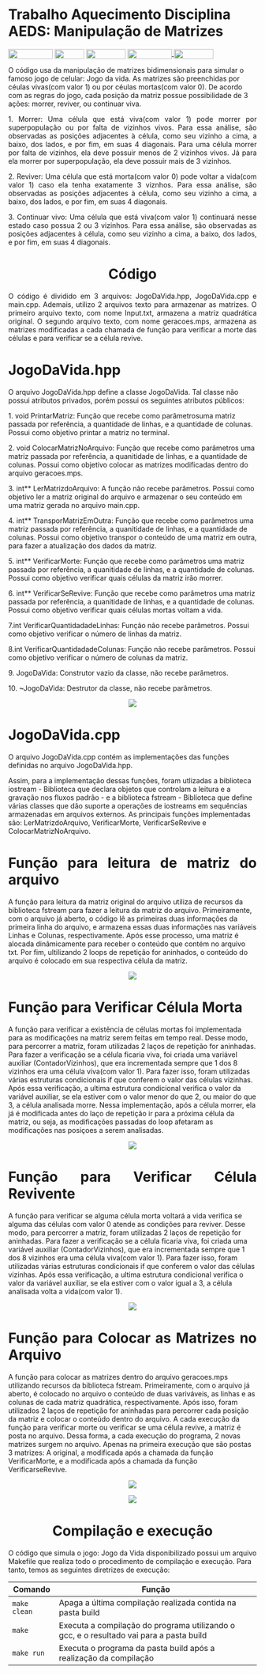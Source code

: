 # Trabalho Aquecimento Disciplina AEDS: Manipulação de Matrizes

<div style="display: inline-block;">
<img align="center" height="20px" width="90px" src="https://img.shields.io/badge/Maintained%3F-yes-green.svg"/> 
<img align="center" height="20px" width="60px" src="https://img.shields.io/badge/C%2B%2B-00599C?style=for-the-badge&logo=c%2B%2B&logoColor=white"/> 
<img align="center" height="20px" width="80px" src="https://img.shields.io/badge/Made%20for-VSCode-1f425f.svg"/> 
<a href="https://github.com/mpiress/midpy/issues">
<img align="center" height="20px" width="90px" src="https://img.shields.io/badge/contributions-welcome-brightgreen.svg?style=flat"/>
<img align="center" height="20px" width="80px" src="https://badgen.net/badge/license/MIT/green"/>
</a> 
</div>

<p> </p>
<p> </p>

<p align="justify">
  
</p>
O código usa da manipulação de matrizes bidimensionais para simular o famoso jogo de celular: Jogo da vida. As matrizes são preenchidas por céulas vivas(com valor 1) ou por céulas mortas(com valor 0). De acordo com as regras do jogo, cada posição da matriz possue possibilidade de 3 ações: morrer, reviver, ou continuar viva. 
<p></p>
<p align="justify">
  1. Morrer: Uma célula que está viva(com valor 1) pode morrer por superpopulação ou por falta de vizinhos vivos. Para essa análise, são observadas as posições adjacentes à      célula, como seu vizinho a cima, a baixo, dos lados, e por fim, em suas 4 diagonais. Para uma célula morrer por falta de vizinhos, ela deve possuir menos de 2 vizinhos          vivos. Já para ela morrer por superpopulação, ela deve possuir mais de 3 vizinhos. 
<p></p>
<p align="justify">
2. Reviver: Uma célula que está morta(com valor 0) pode voltar a vida(com valor 1) caso ela tenha exatamente 3 viznhos. Para essa análise, são observadas as posições adjacentes à célula, como seu vizinho a cima, a baixo, dos lados, e por fim, em suas 4 diagonais.
<p></p>
<p align="justify">
3. Continuar vivo: Uma célula que está viva(com valor 1) continuará nesse estado caso possua 2 ou 3 vizinhos. Para essa análise, são observadas as posições adjacentes à célula, como seu vizinho a cima, a baixo, dos lados, e por fim, em suas 4 diagonais.
<h1 align="center"> Código </h1>
</p>
<p align="justify">
 O código é dividido em 3 arquivos: JogoDaVida.hpp, JogoDaVida.cpp e main.cpp. Ademais, utilizo 2 arquivos texto para armazenar as matrizes. O primeiro arquivo texto, com nome Input.txt, armazena a matriz quadrática original. O segundo arquivo texto, com nome geracoes.mps, armazena as matrizes modificadas a cada chamada de função para verificar a morte das células e para verificar se a célula revive.
</p>
<h1 align="justify"> JogoDaVida.hpp </h1>
</p>
<p align="justify"> 
</p>
O arquivo JogoDaVida.hpp define a classe JogoDaVida. Tal classe não possui atributos privados, porém possui os seguintes atributos públicos: 
</p>
1. void PrintarMatriz: Função que recebe como parâmetrosuma matriz passada por referência, a quantidade de linhas, e a quantidade de colunas. Possui como objetivo printar a matriz no terminal.
</p>
2. void ColocarMatrizNoArquivo: Função que recebe como parâmetros uma matriz passada por referência, a quanitidade de linhas, e a quantidade de colunas. Possui como objetivo colocar as matrizes modificadas dentro do arquivo geracoes.mps.
</p>
3. int** LerMatrizdoArquivo: A função não recebe parâmetros. Possui como objetivo ler a matriz original do arquivo e armazenar o seu conteúdo em uma matriz gerada no arquivo main.cpp.
</p>
4. int** TransporMatrizEmOutra: Função que recebe como parâmetros uma matriz passada por referência, a quanitidade de linhas, e a quantidade de colunas. Possui como objetivo transpor o conteúdo de uma matriz em outra, para fazer a atualização dos dados da matriz.
</p>
5. int** VerificarMorte: Função que recebe como parâmetros uma matriz passada por referência, a quanitidade de linhas, e a quantidade de colunas. Possui como objetivo verificar quais células da matriz irão morrer.
</p>
6. int** VerificarSeRevive: Função que recebe como parâmetros uma matriz passada por referência, a quanitidade de linhas, e a quantidade de colunas. Possui como objetivo verificar quais células mortas voltam a vida.
</p>
7.int VerificarQuantidadadeLinhas: Função não recebe parâmetros. Possui como objetivo verificar o número de linhas da matriz.
</p>
8.int VerificarQuantidadadeColunas: Função não recebe parâmetros. Possui como objetivo verificar o número de colunas da matriz.
</p>
9. JogoDaVida: Construtor vazio da classe, não recebe parâmetros.
</p>
10. ~JogoDaVida: Destrutor da classe, não recebe parâmetros.
</p>
<p align="center">
<img src="https://github.com/JoaquimCruz/TrabalhoAquecimento/assets/162636656/97f853ea-9322-4443-9a16-c18a71010c01"/> 
</p>
<h1 align="justify"> JogoDaVida.cpp </h1>
</p>
<p align="justify"> 
</p>
O arquivo JogoDaVida.cpp contém as implementações das funções definidas no arquivo JogoDaVida.hpp.
</p>
Assim, para a implementação dessas funções, foram utlizadas a biblioteca iostream - Biblioteca que declara objetos que controlam a leitura e a gravação nos fluxos padrão - e a biblioteca fstream - Biblioteca que define várias classes que dão suporte a operações de iostreams em sequências armazenadas em arquivos externos. As principais funções implementadas são: LerMatrizdoArquivo, VerificarMorte, VerificarSeRevive e ColocarMatrizNoArquivo. 
</p>
<h1 align="justify"> Função para leitura de matriz do arquivo</h1>
<p align="justify">
</p>
A função para leitura da  matriz original do arquivo utiliza de recursos da biblioteca fstream para fazer a leitura da matriz do arquivo. Primeiramente, com o arquivo já aberto, o código lê as primeiras duas informações da primeira linha do arquivo, e armazena essas duas informações nas variáveis Linhas e Colunas, respectivamente. Após esse processo, uma matriz é alocada dinâmicamente para receber o conteúdo que contém no arquivo txt. Por fim, ultilizando 2 loops de repetição for aninhados, o conteúdo do arquivo é colocado em sua respectiva célula da matriz. 
</p>
<p align="center">
<img src="https://github.com/JoaquimCruz/TrabalhoAquecimento/assets/162636656/8db5d8f4-402c-40c7-b54a-908b335d452d"/> 
</p>
<h1 align="justify"> Função para Verificar Célula Morta</h1>
<p align="justify">
</p>
A função para verificar a existência de células mortas foi implementada para as modificações na matriz serem feitas em tempo real. Desse modo, para percorrer a matriz, foram utilizadas 2 laços de repetição for aninhadas. Para fazer a verificação se a célula ficaria viva, foi criada uma variável auxiliar (ContadorVizinhos), que era incrementada sempre que 1 dos 8 vizinhos era uma célula viva(com valor 1). Para fazer isso, foram utilizadas várias estruturas condicionais if que conferem o valor das células vizinhas. Após essa verificação, a ultima estrutura condicional verifica o valor da variável auxiliar, se ela estiver com o valor menor do que 2, ou maior do que 3, a célula analisada morre. Nessa implementação, após a célula morrer, ela já é modificada antes do laço de repetição ir para a próxima célula da matriz, ou seja, as modificações passadas do loop afetaram as modificações nas posiçoes a serem analisadas. 
</p>
<p align="center">
<img src="https://github.com/JoaquimCruz/TrabalhoAquecimento/assets/162636656/b07e780c-13e7-4168-a4df-429565c2cece"/> 
</p>
<h1 align="justify"> Função para Verificar Célula Revivente</h1>
</p>
A função para verificar se alguma célula morta voltará a vida verifica se alguma das células com valor 0 atende as condições para reviver. Desse modo, para percorrer a matriz, foram utilizadas 2 laços de repetição for aninhadas. Para fazer a verificação se a célula ficaria viva, foi criada uma variável auxiliar (ContadorVizinhos), que era incrementada sempre que 1 dos 8 vizinhos era uma célula viva(com valor 1). Para fazer isso, foram utilizadas várias estruturas condicionais if que conferem o valor das células vizinhas. Após essa verificação, a ultima estrutura condicional verifica o valor da variável auxiliar, se ela estiver com o valor igual a 3, a célula analisada volta a vida(com valor 1).
</p>
<p align="center">
<img src="https://github.com/JoaquimCruz/TrabalhoAquecimento/assets/162636656/2ef739eb-2c14-4a3f-8198-aeac5965eb7b"/> 
</p>
<h1 align="justify"> Função para Colocar as Matrizes no Arquivo</h1>
</p>
A função para colocar as matrizes dentro do arquivo geracoes.mps utilizando recursos da biblioteca fstream. Primeiramente, com o arquivo já aberto, é colocado no arquivo o conteúdo de duas variváveis, as linhas e as colunas de cada matriz quadrática, respectivamente. Após isso, foram utilizados 2 laços de repetição for aninhadas para percorrer cada posição da matriz e colocar o conteúdo dentro do arquivo. A cada execução da função para verificar morte ou verificar se uma célula revive, a matriz é posta no arquivo. Dessa forma, a cada execução do programa, 2 novas matrizes surgem no arquivo. Apenas na primeira execução que são postas 3 matrizes: A original, a modificada após a chamada da função VerificarMorte, e a modificada após a chamada da função VerificarseRevive.
</p>
<p align="center">
<img src="https://github.com/JoaquimCruz/TrabalhoAquecimento/assets/162636656/9f796e7d-256d-457f-8e9b-2c6e20f4e1c8"/> 
</p>
<p align="center">
<img src="https://github.com/JoaquimCruz/TrabalhoAquecimento/assets/162636656/7801d9fa-1ff4-4c28-8542-83d0fa7d0c51"/> 
</p>



<h1 align="Center"> Compilação e execução</h1>

O código que simula o jogo: Jogo da Vida disponibilizado possui um arquivo Makefile que realiza todo o procedimento de compilação e execução. Para tanto, temos as seguintes diretrizes de execução:


| Comando                |  Função                                                                                           |                     
| -----------------------| ------------------------------------------------------------------------------------------------- |
|  `make clean`          | Apaga a última compilação realizada contida na pasta build                                        |
|  `make`                | Executa a compilação do programa utilizando o gcc, e o resultado vai para a pasta build           |
|  `make run`            | Executa o programa da pasta build após a realização da compilação                                 |


